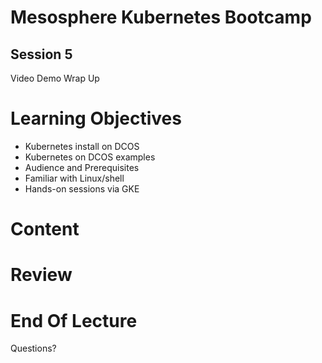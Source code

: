Mesosphere Kubernetes Bootcamp
=======

Session 5
----

Video Demo Wrap Up



Learning Objectives
====

* Kubernetes install on DCOS
* Kubernetes on DCOS examples
* Audience and Prerequisites
* Familiar with Linux/shell
* Hands-on sessions via GKE 



Content
====



Review
====



End Of Lecture 
=====

Questions?

